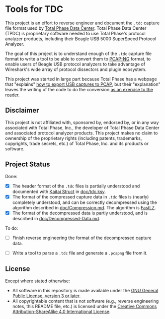 # Tools for TDC

This project is an effort to reverse engineer and document the `.tdc` capture file format used by [Total Phase Data Center][tpdc].
Total Phase Data Center (TPDC) is proprietary software needed to use Total Phase's protocol analyzer products, including their Beagle USB 5000 SuperSpeed Protocol Analyzer.

The goal of this project is to understand enough of the `.tdc` capture file format to write a tool to be able to convert them to [PCAP-NG][pcapng] format, to enable users of Beagle USB protocol analyzers to take advantage of Wireshark's wide array of protocol dissectors and plugin ecosystem.

This project was started in large part because Total Phase has a webpage that "explains" [how to export USB captures to PCAP][wireshark-export], but their "explanation" leaves the writing of the code to do the conversion [as an exercise to the reader][draw-the-rest-of-the-owl].


## Disclaimer

This project is not affiliated with, sponsored by, endorsed by, or in any way associated with Total Phase, Inc., the developer of Total Phase Data Center and associated protocol analyzer products.
This project makes no claim to ownership of the proprietary rights (including patents, trademarks, copyrights, trade secrets, etc.) of Total Phase, Inc. and its products or software.


## Project Status

Done:

- [x] The header format of the `.tdc` files is partially understood and documented with [Kaitai Struct][kaitai] in [doc/tdc.ksy](doc/tdc.ksy).
- [x] The format of the compressed capture data in `.tdc` files is (nearly) completely understood, and can be correctly decompressed using the algorithm described in [doc/Compression.md](doc/Compression.md). The algorithm is [FastLZ][fastlz].
- [x] The format of the decompressed data is partly understood, and is described in [doc/Decompressed-Data.md](doc/Decompressed-Data.md).

To do:

- [ ] Finish reverse engineering the format of the decompressed capture data.
- [ ] Write a tool to parse a `.tdc` file and generate a `.pcapng` file from it.


## License

Except where stated otherwise:

* All software in this repository is made available under the [GNU General Public License, version 3 or later][gpl].
* All copyrightable content that is not software (e.g., reverse engineering notes, this README file, etc.) is licensed under the [Creative Commons Attribution-ShareAlike 4.0 International License][cc-by-sa].


[tpdc]: https://web.archive.org/web/20241204022830/https://www.totalphase.com/products/data-center/
[pcapng]: https://datatracker.ietf.org/doc/draft-ietf-opsawg-pcapng/
[wireshark-export]: https://web.archive.org/web/20241204023125/https://www.totalphase.com/solutions/apps/exporting-captures-wireshark/
[draw-the-rest-of-the-owl]: https://web.archive.org/web/20101028033817if_/http://29.media.tumblr.com/tumblr_l7iwzq98rU1qa1c9eo1_500.jpg
[kaitai]: https://kaitai.io/
[fastlz]: https://github.com/ariya/FastLZ
[gpl]: COPYING.txt
[cc-by-sa]: https://creativecommons.org/licenses/by-sa/4.0/
